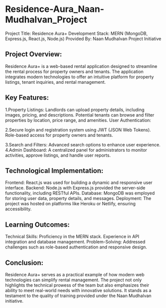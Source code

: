 # Residence-Aura_Naan-Mudhalvan_Project
Project Title: Residence Aura+
Development Stack: MERN (MongoDB, Express.js, React.js, Node.js)
Provided By: Naan Mudhalvan Project Initiative

## Project Overview:
Residence Aura+ is a web-based rental application designed to streamline the rental process for property owners and tenants. The application integrates modern technologies to offer an intuitive platform for property listings, tenant inquiries, and rental management.

## Key Features:
1.Property Listings:
Landlords can upload property details, including images, pricing, and descriptions.
Potential tenants can browse and filter properties by location, price range, and amenities.
User Authentication:

2.Secure login and registration system using JWT (JSON Web Tokens).
Role-based access for property owners and tenants.

3.Search and Filters:
Advanced search options to enhance user experience.
4.Admin Dashboard:
A centralized panel for administrators to monitor activities, approve listings, and handle user reports.

## Technological Implementation:
Frontend: React.js was used for building a dynamic and responsive user interface.
Backend: Node.js with Express.js provided the server-side functionality, including RESTful APIs.
Database: MongoDB was employed for storing user data, property details, and messages.
Deployment: The project was hosted on platforms like Heroku or Netlify, ensuring accessibility.

## Learning Outcomes:
Technical Skills:
Proficiency in the MERN stack.
Experience in API integration and database management.
Problem-Solving:
Addressed challenges such as role-based authentication and responsive design.

## Conclusion:
Residence Aura+ serves as a practical example of how modern web technologies can simplify rental management. The project not only highlights the technical prowess of the team but also emphasizes their ability to meet real-world needs with innovative solutions. It stands as a testament to the quality of training provided under the Naan Mudhalvan initiative.
